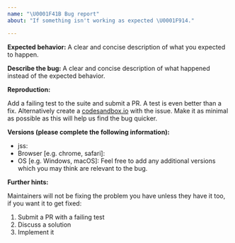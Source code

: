```yaml
---
name: "\U0001F41B Bug report"
about: "If something isn't working as expected \U0001F914."

---
```


__Expected behavior:__
A clear and concise description of what you expected to happen.

__Describe the bug:__
A clear and concise description of what happened instead of the expected behavior.

__Reproduction:__ 

Add a failing test to the suite and submit a PR. A test is even better than a fix.
Alternatively create a [codesandbox.io](https://codesandbox.io/) with the issue. Make it as minimal as possible as this will help us find the bug quicker.

__Versions (please complete the following information):__
 - jss:
 - Browser [e.g. chrome, safari]:
 - OS [e.g. Windows, macOS]:
Feel free to add any additional versions which you may think are relevant to the bug.

__Further hints:__

Maintainers will not be fixing the problem you have unless they have it too, if you want it to get fixed:

1. Submit a PR with a failing test
2. Discuss a solution
3. Implement it
